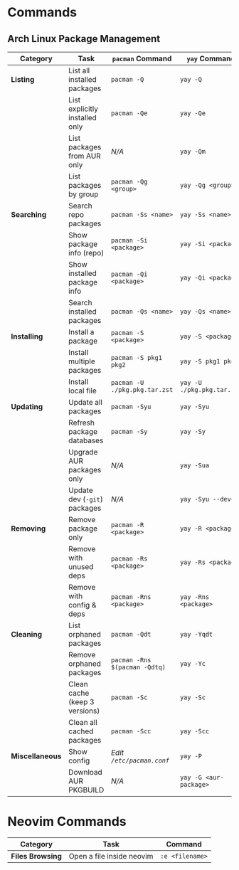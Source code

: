 # Commands

## Arch Linux Package Management

| Category          | Task                           | `pacman` Command              | `yay` Command              |
| ----------------- | ------------------------------ | ----------------------------- | -------------------------- |
| **Listing**       | List all installed packages    | `pacman -Q`                   | `yay -Q`                   |
|                   | List explicitly installed only | `pacman -Qe`                  | `yay -Qe`                  |
|                   | List packages from AUR only    | _N/A_                         | `yay -Qm`                  |
|                   | List packages by group         | `pacman -Qg <group>`          | `yay -Qg <group>`          |
| **Searching**     | Search repo packages           | `pacman -Ss <name>`           | `yay -Ss <name>`           |
|                   | Show package info (repo)       | `pacman -Si <package>`        | `yay -Si <package>`        |
|                   | Show installed package info    | `pacman -Qi <package>`        | `yay -Qi <package>`        |
|                   | Search installed packages      | `pacman -Qs <name>`           | `yay -Qs <name>`           |
| **Installing**    | Install a package              | `pacman -S <package>`         | `yay -S <package>`         |
|                   | Install multiple packages      | `pacman -S pkg1 pkg2`         | `yay -S pkg1 pkg2`         |
|                   | Install local file             | `pacman -U ./pkg.pkg.tar.zst` | `yay -U ./pkg.pkg.tar.zst` |
| **Updating**      | Update all packages            | `pacman -Syu`                 | `yay -Syu`                 |
|                   | Refresh package databases      | `pacman -Sy`                  | `yay -Sy`                  |
|                   | Upgrade AUR packages only      | _N/A_                         | `yay -Sua`                 |
|                   | Update dev (`-git`) packages   | _N/A_                         | `yay -Syu --devel`         |
| **Removing**      | Remove package only            | `pacman -R <package>`         | `yay -R <package>`         |
|                   | Remove with unused deps        | `pacman -Rs <package>`        | `yay -Rs <package>`        |
|                   | Remove with config & deps      | `pacman -Rns <package>`       | `yay -Rns <package>`       |
| **Cleaning**      | List orphaned packages         | `pacman -Qdt`                 | `yay -Yqdt`                |
|                   | Remove orphaned packages       | `pacman -Rns $(pacman -Qdtq)` | `yay -Yc`                  |
|                   | Clean cache (keep 3 versions)  | `pacman -Sc`                  | `yay -Sc`                  |
|                   | Clean all cached packages      | `pacman -Scc`                 | `yay -Scc`                 |
| **Miscellaneous** | Show config                    | _Edit `/etc/pacman.conf`_     | `yay -P`                   |
|                   | Download AUR PKGBUILD          | _N/A_                         | `yay -G <aur-package>`     |

# Neovim Commands

| Category           | Task                           | Command                           | 
| -----------------  | ------------------------------ | --------------------------------- |
| **Files Browsing** | Open a file inside neovim      | `:e <filename>`                   |

